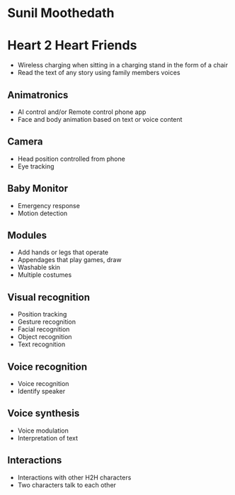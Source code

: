 # Sunil Moothedath

# Heart 2 Heart Friends

* Wireless charging when sitting in a charging stand in the form of a chair
* Read the text of any story using family members voices

## Animatronics

* AI control and/or Remote control phone app
* Face and body animation based on text or voice content

## Camera

* Head position controlled from phone
* Eye tracking

## Baby Monitor

* Emergency response
* Motion detection

## Modules

* Add hands or legs that operate
* Appendages that play games, draw
* Washable skin
* Multiple costumes


## Visual recognition

* Position tracking
* Gesture recognition
* Facial recognition
* Object recognition
* Text recognition


## Voice recognition

* Voice recognition
* Identify speaker


## Voice synthesis

* Voice modulation
* Interpretation of text

## Interactions

* Interactions with other H2H characters
* Two characters talk to each other

